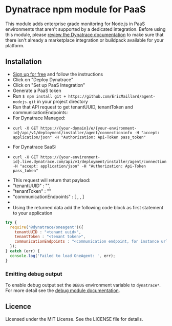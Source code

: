 # Dynatrace npm module for PaaS

This module adds enterprise grade monitoring for Node.js in PaaS environments that aren't supported by a dedicated integration.
Before using this module, please [review the Dynatrace documentation](https://www.dynatrace.com/support/help/cloud-platforms/) to
make sure that there isn't already a marketplace integration or buildpack available for your platform.

## Installation

* [Sign up for free](https://www.dynatrace.com/trial/) and follow the instructions
* Click on "Deploy Dynatrace"
* Click on "Set up PaaS Integration"
* Generate a PaaS token
* Run `$ npm install git + https://github.com/EricMaillard/agent-nodejs.git` in your project directory
* Run that API request to get tenantUUID, tenantToken and communicationEndpoints:
* For Dynatrace Managed:
*     curl -X GET https://{your-domain}/e/{your-environment-id}/api/v1/deployment/installer/agent/connectioninfo -H "accept: application/json" -H "Authorization: Api-Token pass_token"
* For Dynatrace SaaS:
*     curl -X GET https://{your-environment-id}.live.dynatrace.com/api/v1/deployment/installer/agent/connectioninfo -H "accept: application/json" -H "Authorization: Api-Token pass_token"
* This request will return that paylaod:
*    "tenantUUID" : "<tenant uuid>",
*    "tenantToken" : "<tenant token>"
*    "communicationEndpoints" : [ <endpoint1>, <endpoint2>, <endpoint3> ]
*
* Using the returned data add the following code block as first statement to your application

```js
try {
  require('@dynatrace/oneagent')({
    tenantUUID : "<tenant uuid>",
    tenantToken : "<tenant token>",
    communicationEndpoints : "<communication endpoint, for instance url of an ActiveGate>"
  });
} catch (err) {
  console.log('Failed to load OneAgent: ', err);
}
```

### Emitting debug output

To enable debug output set the `DEBUG` environment variable to `dynatrace*`. For more detail see the [debug module documentation](https://www.npmjs.com/package/debug).

## Licence

Licensed under the MIT License. See the LICENSE file for details.
